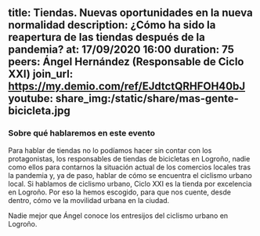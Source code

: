 title: Tiendas. Nuevas oportunidades en la nueva normalidad
description: ¿Cómo ha sido la reapertura de las tiendas después de la pandemia?
at: 17/09/2020 16:00
duration: 75
peers: Ángel Hernández (Responsable de Ciclo XXI)
join_url: https://my.demio.com/ref/EJdtctQRHFOH40bJ
youtube:
share_img:/static/share/mas-gente-bicicleta.jpg
----
### Sobre qué hablaremos en este evento

Para hablar de tiendas no lo podíamos hacer sin contar con los protagonistas, los responsables de tiendas de bicicletas en Logroño, nadie como ellos para contarnos la situación actual de los comercios locales tras la pandemia y, ya de paso, hablar de cómo se encuentra el ciclismo urbano local. Si hablamos de ciclismo urbano, Ciclo XXI es la tienda por excelencia en Logroño. Por eso la hemos escogido, para que nos cuente, desde dentro, cómo ve la movilidad urbana en la ciudad.

Nadie mejor que Ángel conoce los entresijos del ciclismo urbano en Logroño.
